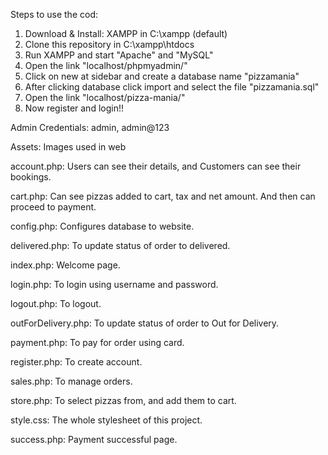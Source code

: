 Steps to use the cod:
1. Download & Install: XAMPP in C:\xampp (default)
2. Clone this repository in C:\xampp\htdocs
3. Run XAMPP and start "Apache" and "MySQL"
4. Open the link "localhost/phpmyadmin/"
5. Click on new at sidebar and create a database name "pizzamania"
6. After clicking database click import and select the file "pizzamania.sql"
4. Open the link "localhost/pizza-mania/"
8. Now register and login!!

Admin Credentials: admin, admin@123

Assets: Images used in web

account.php: Users can see their details, and Customers can see their bookings.

cart.php: Can see pizzas added to cart, tax and net amount. And then can proceed to payment.

config.php: Configures database to website.

delivered.php: To update status of order to delivered.

index.php: Welcome page.

login.php: To login using username and password.

logout.php: To logout.

outForDelivery.php: To update status of order to Out for Delivery.

payment.php: To pay for order using card.

register.php: To create account.

sales.php: To manage orders.

store.php: To select pizzas from, and add them to cart.

style.css: The whole stylesheet of this project.

success.php: Payment successful page.